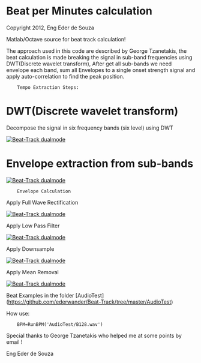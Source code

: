 Beat per Minutes calculation
==========

Copyright 2012, Eng Eder de Souza

Matlab/Octave source for beat track calculation!

The approach used in this code are described by George Tzanetakis, 
the beat calculation is made breaking the signal in sub-band frequencies using DWT(Discrete wavelet transform),
After get all sub-bands we need envelope each band,
sum all Envelopes to a single onset strength signal and apply auto-correlation to find the peak position.

        Tempo Extraction Steps:
        
        
DWT(Discrete wavelet transform)
==========

Decompose the signal in six frequency bands (six level) using DWT

[![Beat-Track dualmode](https://github.com/ederwander/Beat-Track/raw/master/img/Wavelets_-_Filter_Bank.png)](#features)

Envelope extraction from sub-bands
==========

[![Beat-Track dualmode](https://github.com/ederwander/Beat-Track/raw/master/img/C_Envelope_follower.png)](#features)

        Envelope Calculation

Apply Full Wave Rectification

[![Beat-Track dualmode](https://github.com/ederwander/Beat-Track/raw/master/img/Full_Wave_Rectification.png)](#features)

Apply Low Pass Filter

[![Beat-Track dualmode](https://github.com/ederwander/Beat-Track/raw/master/img/Low_Pass_Filter.png)](#features)

Apply Downsample

[![Beat-Track dualmode](https://github.com/ederwander/Beat-Track/raw/master/img/Downsample.png)](#features)

Apply Mean Removal

[![Beat-Track dualmode](https://github.com/ederwander/Beat-Track/raw/master/img/Mean_Removal.png)](#features)



Beat Examples in the folder [AudioTest] (https://github.com/ederwander/Beat-Track/tree/master/AudioTest)

How use:

        BPM=RunBPM('AudioTest/B128.wav')


Special thanks to George Tzanetakis who helped me at some points by email !

Eng Eder de Souza